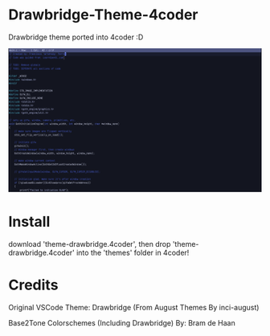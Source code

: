 # Drawbridge-Theme-4coder
Drawbridge theme ported into 4coder :D

![Font Used: Vector Mono](Drawbridge.png)

# Install
download 'theme-drawbridge.4coder', then drop 'theme-drawbridge.4coder' into the 'themes' folder in 4coder!

# Credits
Original VSCode Theme: Drawbridge (From August Themes By inci-august)

Base2Tone Colorschemes (Including Drawbridge) By: Bram de Haan 
